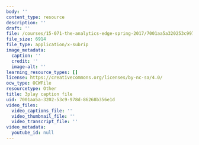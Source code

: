 ```yaml
---
body: ''
content_type: resource
description: ''
draft: ''
file: /courses/15-071-the-analytics-edge-spring-2017/7001aa5a320253c9978d86268b356e1d_zasCvIWLyRA.vtt
file_size: 6914
file_type: application/x-subrip
image_metadata:
  caption: ''
  credit: ''
  image-alt: ''
learning_resource_types: []
license: https://creativecommons.org/licenses/by-nc-sa/4.0/
ocw_type: OCWFile
resourcetype: Other
title: 3play caption file
uid: 7001aa5a-3202-53c9-978d-86268b356e1d
video_files:
  video_captions_file: ''
  video_thumbnail_file: ''
  video_transcript_file: ''
video_metadata:
  youtube_id: null
---
```

